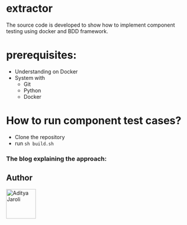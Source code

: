 # extractor
The source code is developed to show how to implement component testing using docker and BDD framework.

# prerequisites:
* Understanding on Docker
* System with 
  * Git 
  * Python 
  * Docker

# How to run component test cases?
* Clone the repository
* run `sh build.sh`

### The blog explaining the approach: 

## Author

[//]: contributor-faces

<a href="https://github.com/adityajaroli"><img class="avatar rounded-2 avatar-user" src="https://avatars.githubusercontent.com/u/15523808?s=400&u=b1fabb9bbce05976f4c18ea83f9ab1b60890cec0&v=4" title="Aditya Jaroli" width="80" height="80"></a>

[//]: contributor-faces